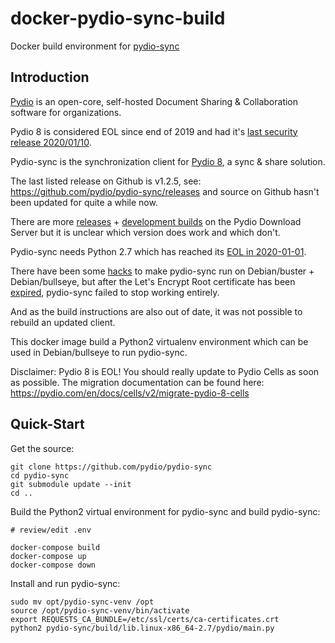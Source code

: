 # docker-pydio-sync-build

Docker build environment for [pydio-sync](https://github.com/pydio/pydio-sync)

## Introduction

[Pydio](https://pydio.com/) is an open-core, self-hosted Document Sharing & Collaboration software for organizations.

Pydio 8 is considered EOL since end of 2019 and had it's [last security release 2020/01/10](https://pydio.com/en/community/releases/pydio-core/pydio-core-pydio-enterprise-825-hotfix-824).

Pydio-sync is the synchronization client for [Pydio 8](https://pydio.com/en/blog/type/release-note?component%5B0%5D=69&type%5B0%5D=235&license=All), a sync & share solution.

The last listed release on Github is v1.2.5, see: https://github.com/pydio/pydio-sync/releases
and source on Github hasn't been updated for quite a while now.

There are more [releases](https://download.pydio.com/pub/pydio-sync/release/) + [development builds](https://download.pydio.com/pub/pydio-sync/develop/) on the Pydio Download Server but it is unclear which version does work and which don't.

Pydio-sync needs Python 2.7 which has reached its [EOL in 2020-01-01](https://devguide.python.org/devcycle/#end-of-life-branches).

There have been some [hacks](https://github.com/pydio/pydio-sync/issues/182) to make pydio-sync run on Debian/buster + Debian/bullseye, but after the Let's Encrypt Root certificate has been [expired](https://github.com/pydio/pydio-sync/issues/184), pydio-sync failed to stop working entirely.

And as the build instructions are also out of date, it was not possible to rebuild an updated client.

This docker image build a Python2 virtualenv environment which can be used in Debian/bullseye to run pydio-sync.

Disclaimer: Pydio 8 is EOL! You should really update to Pydio Cells as soon as possible.
The migration documentation can be found here: https://pydio.com/en/docs/cells/v2/migrate-pydio-8-cells

## Quick-Start

Get the source:
```
git clone https://github.com/pydio/pydio-sync
cd pydio-sync
git submodule update --init
cd ..
```

Build the Python2 virtual environment for pydio-sync and build pydio-sync:
```
# review/edit .env

docker-compose build
docker-compose up
docker-compose down
```

Install and run pydio-sync:
```
sudo mv opt/pydio-sync-venv /opt
source /opt/pydio-sync-venv/bin/activate
export REQUESTS_CA_BUNDLE=/etc/ssl/certs/ca-certificates.crt
python2 pydio-sync/build/lib.linux-x86_64-2.7/pydio/main.py
```
